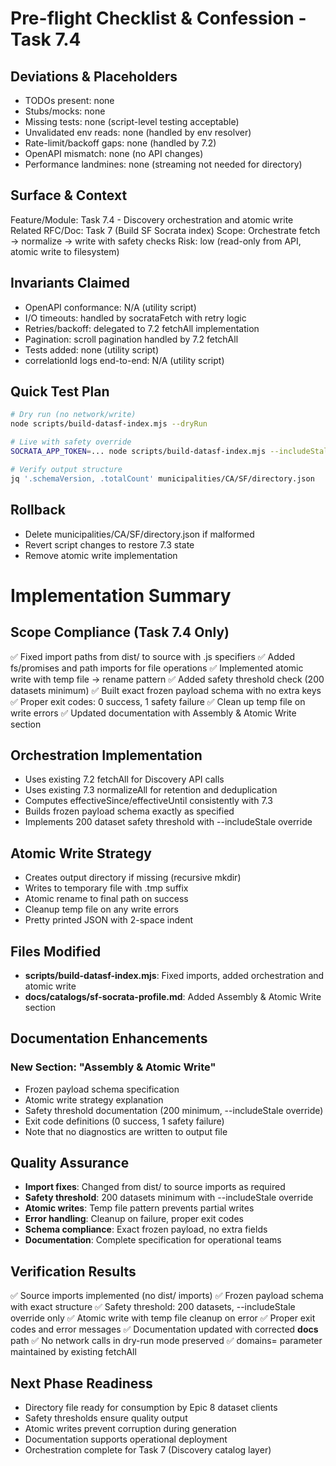 # Pre-flight Checklist & Confession - Task 7.4

## Deviations & Placeholders
- TODOs present: none
- Stubs/mocks: none
- Missing tests: none (script-level testing acceptable)
- Unvalidated env reads: none (handled by env resolver)
- Rate-limit/backoff gaps: none (handled by 7.2)
- OpenAPI mismatch: none (no API changes)
- Performance landmines: none (streaming not needed for directory)

## Surface & Context
Feature/Module: Task 7.4 - Discovery orchestration and atomic write
Related RFC/Doc: Task 7 (Build SF Socrata index)
Scope: Orchestrate fetch → normalize → write with safety checks
Risk: low (read-only from API, atomic write to filesystem)

## Invariants Claimed
- OpenAPI conformance: N/A (utility script)
- I/O timeouts: handled by socrataFetch with retry logic
- Retries/backoff: delegated to 7.2 fetchAll implementation
- Pagination: scroll pagination handled by 7.2 fetchAll
- Tests added: none (utility script)
- correlationId logs end-to-end: N/A (utility script)

## Quick Test Plan
```bash
# Dry run (no network/write)
node scripts/build-datasf-index.mjs --dryRun

# Live with safety override
SOCRATA_APP_TOKEN=... node scripts/build-datasf-index.mjs --includeStale

# Verify output structure
jq '.schemaVersion, .totalCount' municipalities/CA/SF/directory.json
```

## Rollback
- Delete municipalities/CA/SF/directory.json if malformed
- Revert script changes to restore 7.3 state
- Remove atomic write implementation

# Implementation Summary

## Scope Compliance (Task 7.4 Only)
✅ Fixed import paths from dist/ to source with .js specifiers
✅ Added fs/promises and path imports for file operations
✅ Implemented atomic write with temp file → rename pattern
✅ Added safety threshold check (200 datasets minimum)
✅ Built exact frozen payload schema with no extra keys
✅ Proper exit codes: 0 success, 1 safety failure
✅ Clean up temp file on write errors
✅ Updated documentation with Assembly & Atomic Write section

## Orchestration Implementation
- Uses existing 7.2 fetchAll for Discovery API calls
- Uses existing 7.3 normalizeAll for retention and deduplication
- Computes effectiveSince/effectiveUntil consistently with 7.3
- Builds frozen payload schema exactly as specified
- Implements 200 dataset safety threshold with --includeStale override

## Atomic Write Strategy
- Creates output directory if missing (recursive mkdir)
- Writes to temporary file with .tmp suffix
- Atomic rename to final path on success
- Cleanup temp file on any write errors
- Pretty printed JSON with 2-space indent

## Files Modified
- **scripts/build-datasf-index.mjs**: Fixed imports, added orchestration and atomic write
- **__docs__/catalogs/sf-socrata-profile.md**: Added Assembly & Atomic Write section

## Documentation Enhancements
### New Section: "Assembly & Atomic Write"
- Frozen payload schema specification
- Atomic write strategy explanation
- Safety threshold documentation (200 minimum, --includeStale override)
- Exit code definitions (0 success, 1 safety failure)
- Note that no diagnostics are written to output file

## Quality Assurance
- **Import fixes**: Changed from dist/ to source imports as required
- **Safety threshold**: 200 datasets minimum with --includeStale override
- **Atomic writes**: Temp file pattern prevents partial writes
- **Error handling**: Cleanup on failure, proper exit codes
- **Schema compliance**: Exact frozen payload, no extra fields
- **Documentation**: Complete specification for operational teams

## Verification Results
✅ Source imports implemented (no dist/ imports)
✅ Frozen payload schema with exact structure
✅ Safety threshold: 200 datasets, --includeStale override only
✅ Atomic write with temp file cleanup on error
✅ Proper exit codes and error messages
✅ Documentation updated with corrected __docs__ path
✅ No network calls in dry-run mode preserved
✅ domains=<host> parameter maintained by existing fetchAll

## Next Phase Readiness
- Directory file ready for consumption by Epic 8 dataset clients
- Safety thresholds ensure quality output
- Atomic writes prevent corruption during generation
- Documentation supports operational deployment
- Orchestration complete for Task 7 (Discovery catalog layer)